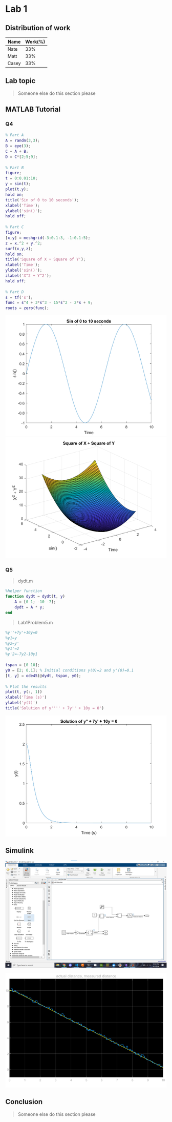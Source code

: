 # Lab 1

## Distribution of work

| Name  | Work(%) |
|-------|---------|
| Nate  | 33%     |
| Matt  | 33%     |
| Casey | 33%     |

## Lab topic

>Someone else do this section please

## MATLAB Tutorial

### Q4

```matlab
% Part A
A = randn(3,3);
B = eye(3);
C = A + B;
D = C*[2;5;9];

% Part B
figure;
t = 0:0.01:10;
y = sin(t);
plot(t,y);
hold on;
title('Sin of 0 to 10 seconds');
xlabel('Time');
ylabel('sin()');
hold off;

% Part C
figure;
[x,y] = meshgrid(-3:0.1:3, -1:0.1:5);
z = x.^2 + y.^2;
surf(x,y,z);
hold on;
title('Square of X + Square of Y');
xlabel('Time');
ylabel('sin()');
zlabel('X^2 + Y^2');
hold off;

% Part D
s = tf('s');
func = s^4 + 3*s^3 - 15*s^2 - 2*s + 9;
roots = zero(func);
```

![Q4 Plot 1](Q4Plot1.png)
![Q4 Plot 2](Q4Plot2.png)


### Q5

>dydt.m

```matlab
%helper function
function dydt = dydt(t, y)
    A = [0 1; -10 -7];
    dydt = A * y;
end
```

>Lab1Problem5.m

```matlab
%y''+7y'+10y=0
%y1=y
%y2=y'
%y1'=2
%y'2=-7y2-10y1

tspan = [0 10]; 
y0 = [2; 0.1]; % Initial conditions y(0)=2 and y'(0)=0.1
[t, y] = ode45(@dydt, tspan, y0);

% Plot the results
plot(t, y(:, 1))
xlabel('Time (s)')
ylabel('y(t)')
title('Solution of y'''' + 7y'' + 10y = 0')
```

![plot](Q5Plot.png)

## Simulink

![Simulink Model](Lab1SimulinkModel.png)

![Simulink Plot](Lab1SimulinkFigure.png)

## Conclusion

>Someone else do this section please
